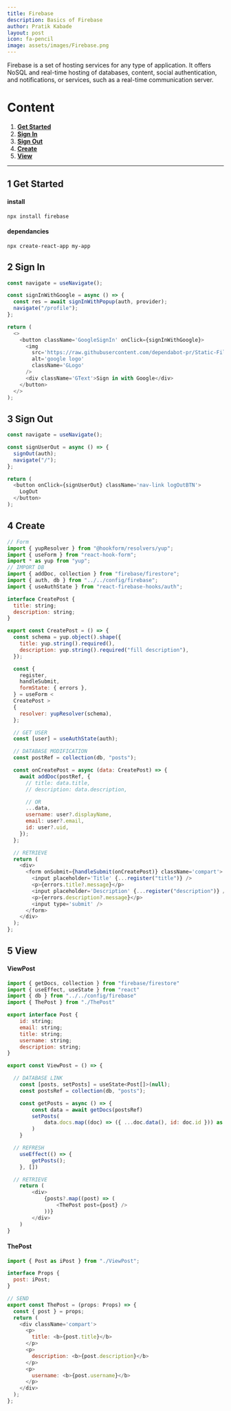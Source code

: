 ```yaml
---
title: Firebase
description: Basics of Firebase
author: Pratik Kabade
layout: post
icon: fa-pencil
image: assets/images/Firebase.png
---
```


Firebase is a set of hosting services for any type of application. It offers NoSQL and real-time hosting of databases, content, social authentication, and notifications, or services, such as a real-time communication server.

<style>
:root {
    --hue-color: 42;
}
</style>

# Content

1. **[Get Started](#1-get-started)**
2. **[Sign In](#2-sign-in)**
3. **[Sign Out](#3-sign-out)**
4. **[Create](#4-create)**
5. **[View](#5-view)**

---

## 1 Get Started

#### install

```
npx install firebase
```

#### dependancies

```
npx create-react-app my-app
```

## 2 Sign In

```js
const navigate = useNavigate();

const signInWithGoogle = async () => {
  const res = await signInWithPopup(auth, provider);
  navigate("/profile");
};

return (
  <>
    <button className='GoogleSignIn' onClick={signInWithGoogle}>
      <img
        src='https://raw.githubusercontent.com/dependabot-pr/Static-Files/main/Assets/Logo/Google.svg'
        alt='google logo'
        className='GLogo'
      />
      <div className='GText'>Sign in with Google</div>
    </button>
  </>
);
```

## 3 Sign Out

```js
const navigate = useNavigate();

const signUserOut = async () => {
  signOut(auth);
  navigate("/");
};

return (
  <button onClick={signUserOut} className='nav-link logOutBTN'>
    LogOut
  </button>
);
```

## 4 Create

```js
// Form
import { yupResolver } from "@hookform/resolvers/yup";
import { useForm } from "react-hook-form";
import * as yup from "yup";
// IMPORT DB
import { addDoc, collection } from "firebase/firestore";
import { auth, db } from "../../config/firebase";
import { useAuthState } from "react-firebase-hooks/auth";

interface CreatePost {
  title: string;
  description: string;
}

export const CreatePost = () => {
  const schema = yup.object().shape({
    title: yup.string().required(),
    description: yup.string().required("fill description"),
  });

  const {
    register,
    handleSubmit,
    formState: { errors },
  } = useForm <
  CreatePost >
  {
    resolver: yupResolver(schema),
  };

  // GET USER
  const [user] = useAuthState(auth);

  // DATABASE MODIFICATION
  const postRef = collection(db, "posts");

  const onCreatePost = async (data: CreatePost) => {
    await addDoc(postRef, {
      // title: data.title,
      // description: data.description,

      // OR
      ...data,
      username: user?.displayName,
      email: user?.email,
      id: user?.uid,
    });
  };

  // RETRIEVE
  return (
    <div>
      <form onSubmit={handleSubmit(onCreatePost)} className='compart'>
        <input placeholder='Title' {...register("title")} />
        <p>{errors.title?.message}</p>
        <input placeholder='Description' {...register("description")} />
        <p>{errors.description?.message}</p>
        <input type='submit' />
      </form>
    </div>
  );
};
```

## 5 View

#### ViewPost

```js
import { getDocs, collection } from "firebase/firestore"
import { useEffect, useState } from "react"
import { db } from "../../config/firebase"
import { ThePost } from "./ThePost"

export interface Post {
    id: string;
    email: string;
    title: string;
    username: string;
    description: string;
}

export const ViewPost = () => {

  // DATABASE LINK
    const [posts, setPosts] = useState<Post[]>(null);
    const postsRef = collection(db, "posts");

    const getPosts = async () => {
        const data = await getDocs(postsRef)
        setPosts(
            data.docs.map((doc) => ({ ...doc.data(), id: doc.id })) as Post[]
        )
    }

  // REFRESH
    useEffect(() => {
        getPosts();
    }, [])

  // RETRIEVE
    return (
        <div>
            {posts?.map((post) => (
                <ThePost post={post} />
            ))}
        </div>
    )
}
```

#### ThePost

```js
import { Post as iPost } from "./ViewPost";

interface Props {
  post: iPost;
}

// SEND
export const ThePost = (props: Props) => {
  const { post } = props;
  return (
    <div className='compart'>
      <p>
        title: <b>{post.title}</b>
      </p>
      <p>
        description: <b>{post.description}</b>
      </p>
      <p>
        username: <b>{post.username}</b>
      </p>
    </div>
  );
};
```
